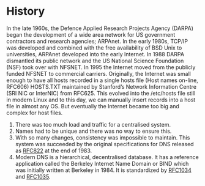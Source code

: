 # History

In the late 1960s, the Defence Applied Research Projects Agency (DARPA) began the development of a wide area network for US government contractors and research agencies; ARPAnet. In the early 1980s, TCP/IP was developed and combined with the free availability of BSD Unix to universities, ARPAnet developed into the early Internet. In 1988 DARPA dismantled its public network and the US National Science Foundation (NSF) took over with NFSNET. In 1995 the Internet moved from the publicly funded NFSNET to commercial carriers. Originally, the Internet was small enough to have all hosts recorded in a single hosts file (Host names on-line, RFC606) HOSTS.TXT maintained by Stanford’s Network Information Centre (SRI NIC or InterNIC) from RFC625. This evolved into the /etc/hosts file still in modern Linux and to this day, we can manually insert records into a host file in almost any OS. But eventually the Internet became too big and complex for host files.

1. There was too much load and traffic for a centralised system.
2. Names had to be unique and there was no way to ensure this.
3. With so many changes, consistency was impossible to maintain. This system was succeeded by the original specifications for DNS released as [RFC822](https://www.w3.org/Protocols/rfc822/) at the end of 1983.&#x20;
4. Modern DNS is a hierarchical, decentralised database. It has a reference application called the Berkeley Internet Name Domain or BIND which was initially written at Berkeley in 1984. It is standardized by [RFC1034](https://datatracker.ietf.org/doc/html/rfc1034) and [RFC1035](https://datatracker.ietf.org/doc/html/rfc1035).
